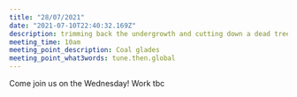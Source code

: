 ```yaml
---
title: "28/07/2021"
date: "2021-07-10T22:40:32.169Z"
description: trimming back the undergrowth and cutting down a dead tree if we have time
meeting_time: 10am
meeting_point_description: Coal glades
meeting_point_what3words: tune.then.global
---
```


Come join us on the Wednesday!  Work tbc
